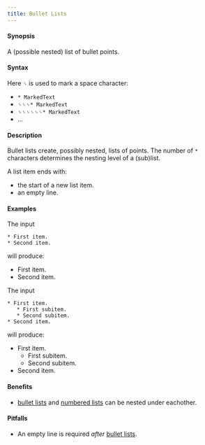 ```yaml
---
title: Bullet Lists
---
```


#### Synopsis

A (possible nested) list of bullet points.

#### Syntax

Here `␠` is used to mark a space character:

*  `* MarkedText`
*  `␠␠␠* MarkedText`
*  `␠␠␠␠␠␠* MarkedText`
*  ...

#### Description

Bullet lists create, possibly nested, lists of points.
The number of `*` characters determines the nesting level of a (sub)list.

A list item ends with:

*  the start of a new list item.
*  an empty line.

#### Examples

The input

```
* First item.
* Second item.
```

will produce:

*  First item.
*  Second item.

The input

```
* First item.
   * First subitem.
   * Second subitem.
* Second item.
```

will produce:

*  First item.
   *  First subitem.
   *  Second subitem.
*  Second item.

#### Benefits

* [bullet lists](../../../../Tutor/Markup/StructureMarkup/BulletLists) and [numbered lists](../../../../Tutor/Markup/StructureMarkup/NumberedLists) can be nested under eachother.

#### Pitfalls

* An empty line is required _after_ [bullet lists](../../../../Tutor/Markup/StructureMarkup/BulletLists).

